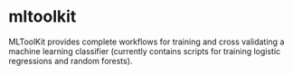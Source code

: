 # mltoolkit
MLToolKit provides complete workflows for training and cross validating a machine learning classifier (currently contains scripts for training logistic regressions and random forests).